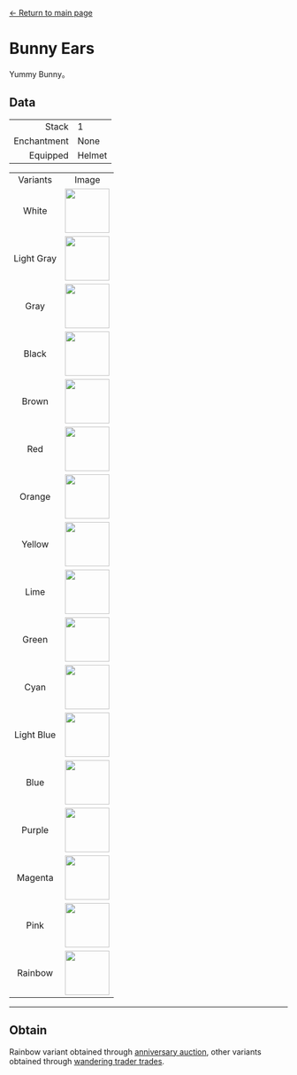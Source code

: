 [← Return to main page](../)
# Bunny Ears
Yummy Bunny。

## Data
<table>
    <tr><td align="end">Stack</td><td>1</td></tr>
    <tr><td align="end">Enchantment</td><td>None</td></tr>
    <tr><td align="end">Equipped</td><td>Helmet</td></tr>
</table>
<table>
    <tr><td align="center">Variants</td><td align="center">Image</td></tr>
    <tr><td align="center">White</td><td><img src="https://i.imgur.com/EPyLBrn.png" height="80"/></td></tr>
    <tr><td align="center">Light Gray</td><td><img src="https://i.imgur.com/tiEsLuK.png" height="80"/></td></tr>
    <tr><td align="center">Gray</td><td><img src="https://i.imgur.com/hF8ikhm.png" height="80"/></td></tr>
    <tr><td align="center">Black</td><td><img src="https://i.imgur.com/5CXBm9g.png" height="80"/></td></tr>
    <tr><td align="center">Brown</td><td><img src="https://i.imgur.com/J3iOi5s.png" height="80"/></td></tr>
    <tr><td align="center">Red</td><td><img src="https://i.imgur.com/hvIbmbR.png" height="80"/></td></tr>
    <tr><td align="center">Orange</td><td><img src="https://i.imgur.com/yndwOj4.png" height="80"/></td></tr>
    <tr><td align="center">Yellow</td><td><img src="https://i.imgur.com/hN1m98y.png" height="80"/></td></tr>
    <tr><td align="center">Lime</td><td><img src="https://i.imgur.com/lUWgG3e.png" height="80"/></td></tr>
    <tr><td align="center">Green</td><td><img src="https://i.imgur.com/mpCdZi5.png" height="80"/></td></tr>
    <tr><td align="center">Cyan</td><td><img src="https://i.imgur.com/EEe4LDb.png" height="80"/></td></tr>
    <tr><td align="center">Light Blue</td><td><img src="https://i.imgur.com/QgZgxTK.png" height="80"/></td></tr>
    <tr><td align="center">Blue</td><td><img src="https://i.imgur.com/gnmKlmj.png" height="80"/></td></tr>
    <tr><td align="center">Purple</td><td><img src="https://i.imgur.com/9d8uxjR.png" height="80"/></td></tr>
    <tr><td align="center">Magenta</td><td><img src="https://i.imgur.com/ZgR6tAP.png" height="80"/></td></tr>
    <tr><td align="center">Pink</td><td><img src="https://i.imgur.com/brW4b3k.png" height="80"/></td></tr>
    <tr><td align="center">Rainbow</td><td><img src="https://i.imgur.com/D3eGjbH.gif" height="80"/></td></tr>
</table>

---

## Obtain
Rainbow variant obtained through <a href="../feature/anniversary.md">anniversary auction</a>, other variants obtained through <a href="../feature/enhanced_wandering_trader.md">wandering trader trades</a>.
